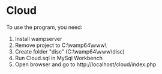 # Cloud
 
 To use the program, you need:
 1. Install wampserver
 2. Remove project to C:\wamp64\www\
 3. Create folder "disc" (C:\wamp64\www\disc\)
 4. Run Cloud.sql in MySql Workbench
 5. Open browser and go to http://localhost/cloud/index.php
